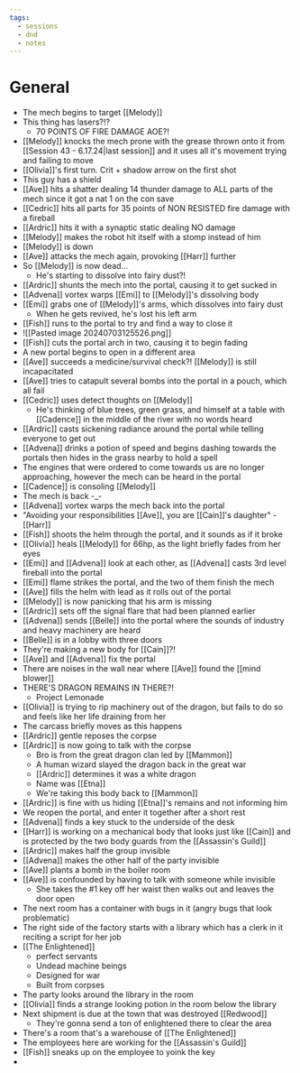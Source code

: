 ```yaml
---
tags:
  - sessions
  - dnd
  - notes
---
```

# General
- The mech begins to target [[Melody]]
- This thing has lasers?!?
	- 70 POINTS OF FIRE DAMAGE AOE?!
- [[Melody]] knocks the mech prone with the grease thrown onto it from [[Session 43 - 6.17.24|last session]] and it uses all it's movement trying and failing to move
- [[Olivia]]'s first turn. Crit + shadow arrow on the first shot
- This guy has a shield
- [[Ave]] hits a shatter dealing 14 thunder damage to ALL parts of the mech since it got a nat 1 on the con save
- [[Cedric]] hits all parts for 35 points of NON RESISTED fire damage with a fireball
- [[Ardric]] hits it with a synaptic static dealing NO damage
- [[Melody]] makes the robot hit itself with a stomp instead of him
- [[Melody]] is down
- [[Ave]] attacks the mech again, provoking [[Harr]] further
- So [[Melody]] is now dead...
	- He's starting to dissolve into fairy dust?!
- [[Ardric]] shunts the mech into the portal, causing it to get sucked in
- [[Advena]] vortex warps [[Emi]] to [[Melody]]'s dissolving body
- [[Emi]] grabs one of [[Melody]]'s arms, which dissolves into fairy dust
	- When he gets revived, he's lost his left arm
- [[Fish]] runs to the portal to try and find a way to close it
- ![[Pasted image 20240703125526.png]]
- [[Fish]] cuts the portal arch in two, causing it to begin fading
- A new portal begins to open in a different area
- [[Ave]] succeeds a medicine/survival check?! [[Melody]] is still incapacitated
- [[Ave]] tries to catapult several bombs into the portal in a pouch, which all fail
- [[Cedric]] uses detect thoughts on [[Melody]]
	- He's thinking of blue trees, green grass, and himself at a table with [[Cadence]] in the middle of the river with no words heard
- [[Ardric]] casts sickening radiance around the portal while telling everyone to get out
- [[Advena]] drinks a potion of speed and begins dashing towards the portals then hides in the grass nearby to hold a spell
- The engines that were ordered to come towards us are no longer approaching, however the mech can be heard in the portal
- [[Cadence]] is consoling [[Melody]]
- The mech is back -\_-
- [[Advena]] vortex warps the mech back into the portal
- "Avoiding your responsibilities [[Ave]], you are [[Cain]]'s daughter" - [[Harr]]
- [[Fish]] shoots the helm through the portal, and it sounds as if it broke
- [[Olivia]] heals [[Melody]] for 66hp, as the light briefly fades from her eyes
- [[Emi]] and [[Advena]] look at each other, as [[Advena]] casts 3rd level fireball into the portal
- [[Emi]] flame strikes the portal, and the two of them finish the mech
- [[Ave]] fills the helm with lead as it rolls out of the portal
- [[Melody]] is now panicking that his arm is missing
- [[Ardric]] sets off the signal flare that had been planned earlier
- [[Advena]] sends [[Belle]] into the portal where the sounds of industry and heavy machinery are heard
- [[Belle]] is in a lobby with three doors
- They're making a new body for [[Cain]]?!
- [[Ave]] and [[Advena]] fix the portal
- There are noises in the wall near where [[Ave]] found the [[mind blower]]
- THERE'S DRAGON REMAINS IN THERE?!
	- Project Lemonade
- [[Olivia]] is trying to rip machinery out of the dragon, but fails to do so and feels like her life draining from her
- The carcass briefly moves as this happens
- [[Ardric]] gentle reposes the corpse
- [[Ardric]] is now going to talk with the corpse
	- Bro is from the great dragon clan led by [[Mammon]]
	- A human wizard slayed the dragon back in the great war
	- [[Ardric]] determines it was a white dragon
	- Name was [[Etna]]
	- We're taking this body back to [[Mammon]]
- [[Ardric]] is fine with us hiding [[Etna]]'s remains and not informing him
- We reopen the portal, and enter it together after a short rest
- [[Advena]] finds a key stuck to the underside of the desk
- [[Harr]] is working on a mechanical body that looks just like [[Cain]] and is protected by the two body guards from the [[Assassin's Guild]]
- [[Ardric]] makes half the group invisible
- [[Advena]] makes the other half of the party invisible
- [[Ave]] plants a bomb in the boiler room
- [[Ave]] is confounded by having to talk with someone while invisible
	- She takes the #1 key off her waist then walks out and leaves the door open
- The next room has a container with bugs in it (angry bugs that look problematic)
- The right side of the factory starts with a library which has a clerk in it reciting a script for her job
- [[The Enlightened]]
	- perfect servants
	- Undead machine beings
	- Designed for war
	- Built from corpses
- The party looks around the library in the room
- [[Olivia]] finds a strange looking potion in the room below the library
- Next shipment is due at the town that was destroyed [[Redwood]]
	- They're gonna send a ton of enlightened there to clear the area
- There's a room that's a warehouse of [[The Enlightened]]
- The employees here are working for the [[Assassin's Guild]]
- [[Fish]] sneaks up on the employee to yoink the key
- 